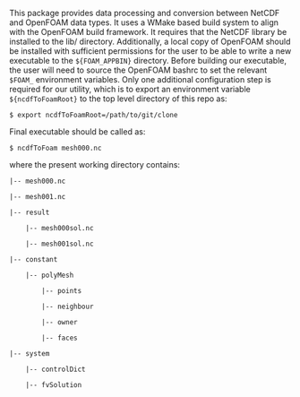 This package provides data processing and conversion between NetCDF and OpenFOAM data types. It uses a WMake based build system to align with the OpenFOAM build framework. It requires that the NetCDF library be installed to the lib/ directory. Additionally, a local copy of OpenFOAM should be installed with sufficient permissions for the user to be able to write a new executable to the `${FOAM_APPBIN}` directory. Before building our executable, the user will need to source the OpenFOAM bashrc to set the relevant `$FOAM_` environment variables. Only one additional configuration step is required for our utility, which is to export an environment variable `${ncdfToFoamRoot}` to the top level directory of this repo as:

    $ export ncdfToFoamRoot=/path/to/git/clone


Final executable should be called as:

    $ ncdfToFoam mesh000.nc

where the present working directory contains:

  
    |-- mesh000.nc
       
    |-- mesh001.nc 
       
    |-- result
  
        |-- mesh000sol.nc
       
        |-- mesh001sol.nc
   
    |-- constant
  
        |-- polyMesh
       
            |-- points
            
            |-- neighbour
            
            |-- owner
            
            |-- faces

    |-- system
        
        |-- controlDict

        |-- fvSolution
